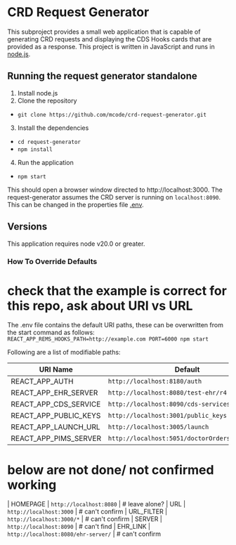 # CRD Request Generator
This subproject provides a small web application that is capable of generating CRD requests and displaying the CDS Hooks cards that are provided as a response. This project is written in JavaScript and runs in [node.js](https://nodejs.org/en/).  

## Running the request generator standalone
1. Install node.js
2. Clone the repository
  * `git clone https://github.com/mcode/crd-request-generator.git`
3. Install the dependencies
  * `cd request-generator`
  * `npm install`
4. Run the application
  * `npm start`

This should open a browser window directed to http://localhost:3000. The request-generator assumes the CRD server is running on `localhost:8090`. This can be changed in the properties file [.env](./.env).

## Versions
This application requires node v20.0 or greater.


### How To Override Defaults
# check that the example is correct for this repo, ask about URI vs URL
The .env file contains the default URI paths, these can be overwritten from the start command as follows:
 `REACT_APP_REMS_HOOKS_PATH=http://example.com PORT=6000 npm start`
 
Following are a list of modifiable paths: 

| URI Name               | Default                                          |
| -----------------------|--------------------------------------------------|
| REACT_APP_AUTH         | `http://localhost:8180/auth`                     |
| REACT_APP_EHR_SERVER   | `http://localhost:8080/test-ehr/r4`              |
| REACT_APP_CDS_SERVICE  | `http://localhost:8090/cds-services`             |
| REACT_APP_PUBLIC_KEYS  | `http://localhost:3001/public_keys`              |
| REACT_APP_LAUNCH_URL   | `http://localhost:3005/launch`                   |
| REACT_APP_PIMS_SERVER  | `http://localhost:5051/doctorOrders/api/addRx`   |

# below are not done/ not confirmed working

| HOMEPAGE              | `http://localhost:8080`                           | # leave alone?
| URL                   | `http://localhost:3000`                           | # can't confirm
| URL_FILTER            | `http://localhost:3000/*`                         | # can't confirm
| SERVER                | `http://localhost:8090`                           | # can't find
| EHR_LINK              | `http://localhost:8080/ehr-server/`               | # can't confirm 